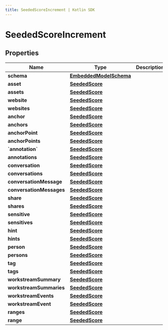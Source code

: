 ```yaml
---
title: SeededScoreIncrement | Kotlin SDK
---
```



# SeededScoreIncrement

## Properties
Name | Type | Description | Notes
------------ | ------------- | ------------- | -------------
**schema** | [**EmbeddedModelSchema**](EmbeddedModelSchema) |  |  [optional]
**asset** | [**SeededScore**](SeededScore) |  |  [optional]
**assets** | [**SeededScore**](SeededScore) |  |  [optional]
**website** | [**SeededScore**](SeededScore) |  |  [optional]
**websites** | [**SeededScore**](SeededScore) |  |  [optional]
**anchor** | [**SeededScore**](SeededScore) |  |  [optional]
**anchors** | [**SeededScore**](SeededScore) |  |  [optional]
**anchorPoint** | [**SeededScore**](SeededScore) |  |  [optional]
**anchorPoints** | [**SeededScore**](SeededScore) |  |  [optional]
**&#x60;annotation&#x60;** | [**SeededScore**](SeededScore) |  |  [optional]
**annotations** | [**SeededScore**](SeededScore) |  |  [optional]
**conversation** | [**SeededScore**](SeededScore) |  |  [optional]
**conversations** | [**SeededScore**](SeededScore) |  |  [optional]
**conversationMessage** | [**SeededScore**](SeededScore) |  |  [optional]
**conversationMessages** | [**SeededScore**](SeededScore) |  |  [optional]
**share** | [**SeededScore**](SeededScore) |  |  [optional]
**shares** | [**SeededScore**](SeededScore) |  |  [optional]
**sensitive** | [**SeededScore**](SeededScore) |  |  [optional]
**sensitives** | [**SeededScore**](SeededScore) |  |  [optional]
**hint** | [**SeededScore**](SeededScore) |  |  [optional]
**hints** | [**SeededScore**](SeededScore) |  |  [optional]
**person** | [**SeededScore**](SeededScore) |  |  [optional]
**persons** | [**SeededScore**](SeededScore) |  |  [optional]
**tag** | [**SeededScore**](SeededScore) |  |  [optional]
**tags** | [**SeededScore**](SeededScore) |  |  [optional]
**workstreamSummary** | [**SeededScore**](SeededScore) |  |  [optional]
**workstreamSummaries** | [**SeededScore**](SeededScore) |  |  [optional]
**workstreamEvents** | [**SeededScore**](SeededScore) |  |  [optional]
**workstreamEvent** | [**SeededScore**](SeededScore) |  |  [optional]
**ranges** | [**SeededScore**](SeededScore) |  |  [optional]
**range** | [**SeededScore**](SeededScore) |  |  [optional]



